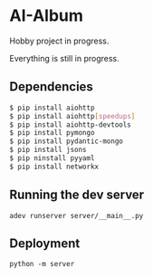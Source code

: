 # AI-Album

Hobby project in progress.

Everything is still in progress.

## Dependencies

```bash
$ pip install aiohttp
$ pip install aiohttp[speedups]
$ pip install aiohttp-devtools
$ pip install pymongo
$ pip install pydantic-mongo
$ pip install jsons
$ pip ninstall pyyaml
$ pip install networkx
```

## Running the dev server

```
adev runserver server/__main__.py
```

## Deployment

```
python -m server
```